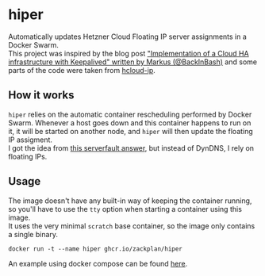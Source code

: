 # hiper

Automatically updates Hetzner Cloud Floating IP server assignments in a Docker Swarm.  
This project was inspired by the blog post ["Implementation of a Cloud HA infrastructure with Keepalived" written by Markus (@BackInBash)](https://community.hetzner.com/tutorials/configure-cloud-ha-keepalived)
and some parts of the code were taken from [hcloud-ip](https://github.com/FootprintDev/hcloud-ip).  

## How it works

`hiper` relies on the automatic container rescheduling performed by Docker Swarm. Whenever a host goes down and this container happens to run on it,
it will be started on another node, and `hiper` will then update the floating IP assigment.  
I got the idea from [this serverfault answer](https://serverfault.com/a/930938/938715), but instead of DynDNS, I rely on floating IPs.

## Usage

The image doesn't have any built-in way of keeping the container running, so you'll have to use the `tty` option when starting a container using this image.  
It uses the very minimal `scratch` base container, so the image only contains a single binary.  

```shell
docker run -t --name hiper ghcr.io/zackplan/hiper
```

An example using docker compose can be found [here](https://github.com/zackplan/hiper/blob/main/docker-compose.yml).

